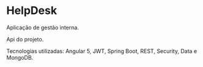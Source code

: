# HelpDesk
Aplicação de gestão interna. 

Api do projeto.

Tecnologias utilizadas: Angular 5, JWT, Spring Boot, REST, Security, Data e MongoDB. 
